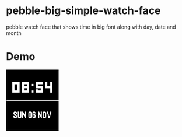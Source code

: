 # pebble-big-simple-watch-face
pebble watch face that shows time in big font along with day, date and month

# Demo
![Alt text](/pebble-big-simple-watch-face.png?raw=true)
